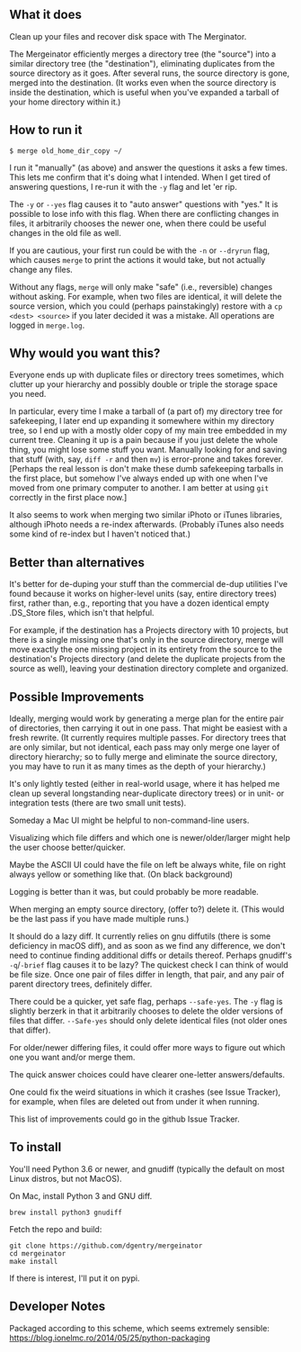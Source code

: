 ## What it does
Clean up your files and recover disk space with The Merginator.

The Mergeinator efficiently merges a directory tree (the "source")
into a similar directory tree (the "destination"), eliminating
duplicates from the source directory as it goes.  After several runs,
the source directory is gone, merged into the destination.  (It works
even when the source directory is inside the destination, which is
useful when you've expanded a tarball of your home directory within
it.)


## How to run it
```
$ merge old_home_dir_copy ~/
```
I run it "manually" (as above) and answer the questions it
asks a few times.  This lets me confirm that it's doing what I
intended.  When I get tired of answering questions, I re-run it with
the `-y` flag and let 'er rip.

The `-y` or `--yes` flag causes it to "auto answer" questions with
"yes."  It is possible to lose info with this flag.  When there are
conflicting changes in files, it arbitrarily chooses the newer one,
when there could be useful changes in the old file as well.

If you are cautious, your first run could be with the `-n` or
`--dryrun` flag, which causes `merge` to print the actions it would
take, but not actually change any files.

Without any flags, `merge` will only make "safe" (i.e., reversible)
changes without asking.  For example, when two files are identical, it
will delete the source version, which you could (perhaps
painstakingly) restore with a `cp <dest> <source>` if you later
decided it was a mistake.  All operations are logged in `merge.log`.


## Why would you want this?

Everyone ends up with duplicate files or directory trees sometimes,
which clutter up your hierarchy and possibly double or triple the
storage space you need.

In particular, every time I make a tarball of (a part of) my directory
tree for safekeeping, I later end up expanding it somewhere within my
directory tree, so I end up with a mostly older copy of my main tree
embedded in my current tree.  Cleaning it up is a pain because if you
just delete the whole thing, you might lose some stuff you want.
Manually looking for and saving that stuff (with, say, `diff -r` and
then `mv`) is error-prone and takes forever.  [Perhaps the real lesson
is don't make these dumb safekeeping tarballs in the first place, but
somehow I've always ended up with one when I've moved from one primary
computer to another.  I am better at using `git` correctly in the
first place now.]

It also seems to work when merging two similar iPhoto or iTunes
libraries, although iPhoto needs a re-index afterwards.  (Probably
iTunes also needs some kind of re-index but I haven't noticed that.)


## Better than alternatives
It's better for de-duping your stuff than the commercial de-dup
utilities I've found because it works on higher-level units (say,
entire directory trees) first, rather than, e.g., reporting that you
have a dozen identical empty .DS_Store files, which isn't that
helpful.

For example, if the destination has a Projects directory with 10
projects, but there is a single missing one that's only in the source
directory, merge will move exactly the one missing project in its
entirety from the source to the destination's Projects directory (and
delete the duplicate projects from the source as well), leaving your
destination directory complete and organized.


## Possible Improvements
Ideally, merging would work by generating a merge plan for the entire
pair of directories, then carrying it out in one pass.  That might be
easiest with a fresh rewrite.  (It currently requires multiple passes.
For directory trees that are only similar, but not identical, each
pass may only merge one layer of directory hierarchy; so to fully
merge and eliminate the source directory, you may have to run it as
many times as the depth of your hierarchy.)

It's only lightly tested (either in real-world usage, where it has
helped me clean up several longstanding near-duplicate directory
trees) or in unit- or integration tests (there are two small unit
tests).

Someday a Mac UI might be helpful to non-command-line users.

Visualizing which file differs and which one is newer/older/larger
might help the user choose better/quicker.

Maybe the ASCII UI could have the file on left be always white, file
on right always yellow or something like that.  (On black background)

Logging is better than it was, but could probably be more readable.

When merging an empty source directory, (offer to?) delete it.  (This
would be the last pass if you have made multiple runs.)

It should do a lazy diff.  It currently relies on gnu diffutils (there
is some deficiency in macOS diff), and as soon as we find any
difference, we don't need to continue finding additional diffs or
details thereof.  Perhaps gnudiff's `-q`/`-brief` flag causes it to be
lazy?  The quickest check I can think of would be file size.  Once one
pair of files differ in length, that pair, and any pair of parent
directory trees, definitely differ.

There could be a quicker, yet safe flag, perhaps `--safe-yes`.  The
`-y` flag is slightly berzerk in that it arbitrarily chooses to delete
the older versions of files that differ.  `--Safe-yes` should only
delete identical files (not older ones that differ).

For older/newer differing files, it could offer more ways to figure
out which one you want and/or merge them.

The quick answer choices could have clearer one-letter
answers/defaults.

One could fix the weird situations in which it crashes (see Issue
Tracker), for example, when files are deleted out from under it when
running.

This list of improvements could go in the github Issue Tracker.


## To install

You'll need Python 3.6 or newer, and gnudiff (typically the default on
most Linux distros, but not MacOS).

On Mac, install Python 3 and GNU diff.
```
brew install python3 gnudiff
```

Fetch the repo and build:
```
git clone https://github.com/dgentry/mergeinator
cd mergeinator
make install
```

If there is interest, I'll put it on pypi.



## Developer Notes
Packaged according to this scheme, which seems extremely sensible:
https://blog.ionelmc.ro/2014/05/25/python-packaging
